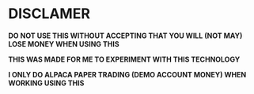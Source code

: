 

# DISCLAMER

**DO NOT USE THIS WITHOUT ACCEPTING THAT YOU WILL (NOT MAY) LOSE MONEY WHEN USING THIS**

**THIS WAS MADE FOR ME TO EXPERIMENT WITH THIS TECHNOLOGY** 

**I ONLY DO ALPACA PAPER TRADING (DEMO ACCOUNT MONEY) WHEN WORKING USING THIS**

